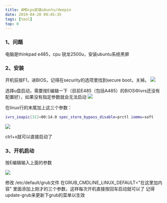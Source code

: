 ```yaml
---
title: AMDcpu安装ubuntu/deepin
date: 2019-04-20 09:45:35
tags: [tool]
top: 0
---
```

### 1、问题
电脑是thinkpad e485，cpu 锐龙2500u，安装ubuntu系统黑屏
### 2、安装
开机狂按F1，进BIOS，记得在security的选项里找到secure boot，关掉。
![](http://ww1.sinaimg.cn/large/a616b9a4gy1g24hxxj2asj20g40c3t9h.jpg)

选择u盘启动，需要按E编辑一下（目前E485（包括A485）的BIOS中ivrs还没有配置好），如果没有指定参数就会无法启动
![](http://ww1.sinaimg.cn/large/a616b9a4gy1g24hz7s6t5j20g40c3aa9.jpg)

在linux行的末尾加上这三个参数：
```bash
ivrs_ioapic[32]=00:14.0 spec_store_bypass_disable=prctl iommu=soft
```
![](http://ww1.sinaimg.cn/large/a616b9a4gy1g24i6l52vwj20g40c3q36.jpg)

ctrl+x就可以直接启动了
### 3、开机启动
按E编辑输入上面的参数

![](http://ww1.sinaimg.cn/large/a616b9a4gy1g24i95d0e2j20g40c3mxf.jpg)

修改 /etc/default/grub文件
在GRUB_CMDLINE_LINUX_DEFAULT="在这里加内容" 里面添加上刚才的三个参数，这样每次开机直接按回车启动就可以了
记得update-grub来更新下grub的菜单以生效
